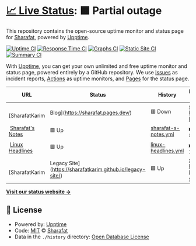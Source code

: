 # [📈 Live Status](https://SharafatKarim.github.io/uptime): <!--live status--> **🟧 Partial outage**

This repository contains the open-source uptime monitor and status page for [Sharafat](https://sharafat.pages.dev/), powered by [Upptime](https://github.com/upptime/upptime).

[![Uptime CI](https://github.com/SharafatKarim/uptime/workflows/Uptime%20CI/badge.svg)](https://github.com/SharafatKarim/uptime/actions?query=workflow%3A%22Uptime+CI%22)
[![Response Time CI](https://github.com/SharafatKarim/uptime/workflows/Response%20Time%20CI/badge.svg)](https://github.com/SharafatKarim/uptime/actions?query=workflow%3A%22Response+Time+CI%22)
[![Graphs CI](https://github.com/SharafatKarim/uptime/workflows/Graphs%20CI/badge.svg)](https://github.com/SharafatKarim/uptime/actions?query=workflow%3A%22Graphs+CI%22)
[![Static Site CI](https://github.com/SharafatKarim/uptime/workflows/Static%20Site%20CI/badge.svg)](https://github.com/SharafatKarim/uptime/actions?query=workflow%3A%22Static+Site+CI%22)
[![Summary CI](https://github.com/SharafatKarim/uptime/workflows/Summary%20CI/badge.svg)](https://github.com/SharafatKarim/uptime/actions?query=workflow%3A%22Summary+CI%22)

With [Upptime](https://upptime.js.org), you can get your own unlimited and free uptime monitor and status page, powered entirely by a GitHub repository. We use [Issues](https://github.com/SharafatKarim/uptime/issues) as incident reports, [Actions](https://github.com/SharafatKarim/uptime/actions) as uptime monitors, and [Pages](https://SharafatKarim.github.io/uptime) for the status page.

<!--start: status pages-->
<!-- This summary is generated by Upptime (https://github.com/upptime/upptime) -->
<!-- Do not edit this manually, your changes will be overwritten -->
<!-- prettier-ignore -->
| URL | Status | History | Response Time | Uptime |
| --- | ------ | ------- | ------------- | ------ |
| <img alt="" src="https://icons.duckduckgo.com/ip3/sharafat.pages.dev.ico" height="13"> [SharafatKarim | Blog](https://sharafat.pages.dev/) | 🟥 Down | [sharafat-karim-blog.yml](https://github.com/SharafatKarim/uptime/commits/HEAD/history/sharafat-karim-blog.yml) | <details><summary><img alt="Response time graph" src="./graphs/sharafat-karim-blog/response-time-week.png" height="20"> 118ms</summary><br><a href="https://SharafatKarim.github.io/uptime/history/sharafat-karim-blog"><img alt="Response time 123" src="https://img.shields.io/endpoint?url=https%3A%2F%2Fraw.githubusercontent.com%2FSharafatKarim%2Fuptime%2FHEAD%2Fapi%2Fsharafat-karim-blog%2Fresponse-time.json"></a><br><a href="https://SharafatKarim.github.io/uptime/history/sharafat-karim-blog"><img alt="24-hour response time 103" src="https://img.shields.io/endpoint?url=https%3A%2F%2Fraw.githubusercontent.com%2FSharafatKarim%2Fuptime%2FHEAD%2Fapi%2Fsharafat-karim-blog%2Fresponse-time-day.json"></a><br><a href="https://SharafatKarim.github.io/uptime/history/sharafat-karim-blog"><img alt="7-day response time 118" src="https://img.shields.io/endpoint?url=https%3A%2F%2Fraw.githubusercontent.com%2FSharafatKarim%2Fuptime%2FHEAD%2Fapi%2Fsharafat-karim-blog%2Fresponse-time-week.json"></a><br><a href="https://SharafatKarim.github.io/uptime/history/sharafat-karim-blog"><img alt="30-day response time 119" src="https://img.shields.io/endpoint?url=https%3A%2F%2Fraw.githubusercontent.com%2FSharafatKarim%2Fuptime%2FHEAD%2Fapi%2Fsharafat-karim-blog%2Fresponse-time-month.json"></a><br><a href="https://SharafatKarim.github.io/uptime/history/sharafat-karim-blog"><img alt="1-year response time 123" src="https://img.shields.io/endpoint?url=https%3A%2F%2Fraw.githubusercontent.com%2FSharafatKarim%2Fuptime%2FHEAD%2Fapi%2Fsharafat-karim-blog%2Fresponse-time-year.json"></a></details> | <details><summary><a href="https://SharafatKarim.github.io/uptime/history/sharafat-karim-blog">91.79%</a></summary><a href="https://SharafatKarim.github.io/uptime/history/sharafat-karim-blog"><img alt="All-time uptime 99.76%" src="https://img.shields.io/endpoint?url=https%3A%2F%2Fraw.githubusercontent.com%2FSharafatKarim%2Fuptime%2FHEAD%2Fapi%2Fsharafat-karim-blog%2Fuptime.json"></a><br><a href="https://SharafatKarim.github.io/uptime/history/sharafat-karim-blog"><img alt="24-hour uptime 48.22%" src="https://img.shields.io/endpoint?url=https%3A%2F%2Fraw.githubusercontent.com%2FSharafatKarim%2Fuptime%2FHEAD%2Fapi%2Fsharafat-karim-blog%2Fuptime-day.json"></a><br><a href="https://SharafatKarim.github.io/uptime/history/sharafat-karim-blog"><img alt="7-day uptime 91.79%" src="https://img.shields.io/endpoint?url=https%3A%2F%2Fraw.githubusercontent.com%2FSharafatKarim%2Fuptime%2FHEAD%2Fapi%2Fsharafat-karim-blog%2Fuptime-week.json"></a><br><a href="https://SharafatKarim.github.io/uptime/history/sharafat-karim-blog"><img alt="30-day uptime 97.34%" src="https://img.shields.io/endpoint?url=https%3A%2F%2Fraw.githubusercontent.com%2FSharafatKarim%2Fuptime%2FHEAD%2Fapi%2Fsharafat-karim-blog%2Fuptime-month.json"></a><br><a href="https://SharafatKarim.github.io/uptime/history/sharafat-karim-blog"><img alt="1-year uptime 99.76%" src="https://img.shields.io/endpoint?url=https%3A%2F%2Fraw.githubusercontent.com%2FSharafatKarim%2Fuptime%2FHEAD%2Fapi%2Fsharafat-karim-blog%2Fuptime-year.json"></a></details>
| <img alt="" src="https://icons.duckduckgo.com/ip3/sharafat.vercel.app.ico" height="13"> [Sharafat's Notes](https://sharafat.vercel.app/) | 🟩 Up | [sharafat-s-notes.yml](https://github.com/SharafatKarim/uptime/commits/HEAD/history/sharafat-s-notes.yml) | <details><summary><img alt="Response time graph" src="./graphs/sharafat-s-notes/response-time-week.png" height="20"> 84ms</summary><br><a href="https://SharafatKarim.github.io/uptime/history/sharafat-s-notes"><img alt="Response time 265" src="https://img.shields.io/endpoint?url=https%3A%2F%2Fraw.githubusercontent.com%2FSharafatKarim%2Fuptime%2FHEAD%2Fapi%2Fsharafat-s-notes%2Fresponse-time.json"></a><br><a href="https://SharafatKarim.github.io/uptime/history/sharafat-s-notes"><img alt="24-hour response time 51" src="https://img.shields.io/endpoint?url=https%3A%2F%2Fraw.githubusercontent.com%2FSharafatKarim%2Fuptime%2FHEAD%2Fapi%2Fsharafat-s-notes%2Fresponse-time-day.json"></a><br><a href="https://SharafatKarim.github.io/uptime/history/sharafat-s-notes"><img alt="7-day response time 84" src="https://img.shields.io/endpoint?url=https%3A%2F%2Fraw.githubusercontent.com%2FSharafatKarim%2Fuptime%2FHEAD%2Fapi%2Fsharafat-s-notes%2Fresponse-time-week.json"></a><br><a href="https://SharafatKarim.github.io/uptime/history/sharafat-s-notes"><img alt="30-day response time 264" src="https://img.shields.io/endpoint?url=https%3A%2F%2Fraw.githubusercontent.com%2FSharafatKarim%2Fuptime%2FHEAD%2Fapi%2Fsharafat-s-notes%2Fresponse-time-month.json"></a><br><a href="https://SharafatKarim.github.io/uptime/history/sharafat-s-notes"><img alt="1-year response time 265" src="https://img.shields.io/endpoint?url=https%3A%2F%2Fraw.githubusercontent.com%2FSharafatKarim%2Fuptime%2FHEAD%2Fapi%2Fsharafat-s-notes%2Fresponse-time-year.json"></a></details> | <details><summary><a href="https://SharafatKarim.github.io/uptime/history/sharafat-s-notes">100.00%</a></summary><a href="https://SharafatKarim.github.io/uptime/history/sharafat-s-notes"><img alt="All-time uptime 100.00%" src="https://img.shields.io/endpoint?url=https%3A%2F%2Fraw.githubusercontent.com%2FSharafatKarim%2Fuptime%2FHEAD%2Fapi%2Fsharafat-s-notes%2Fuptime.json"></a><br><a href="https://SharafatKarim.github.io/uptime/history/sharafat-s-notes"><img alt="24-hour uptime 100.00%" src="https://img.shields.io/endpoint?url=https%3A%2F%2Fraw.githubusercontent.com%2FSharafatKarim%2Fuptime%2FHEAD%2Fapi%2Fsharafat-s-notes%2Fuptime-day.json"></a><br><a href="https://SharafatKarim.github.io/uptime/history/sharafat-s-notes"><img alt="7-day uptime 100.00%" src="https://img.shields.io/endpoint?url=https%3A%2F%2Fraw.githubusercontent.com%2FSharafatKarim%2Fuptime%2FHEAD%2Fapi%2Fsharafat-s-notes%2Fuptime-week.json"></a><br><a href="https://SharafatKarim.github.io/uptime/history/sharafat-s-notes"><img alt="30-day uptime 100.00%" src="https://img.shields.io/endpoint?url=https%3A%2F%2Fraw.githubusercontent.com%2FSharafatKarim%2Fuptime%2FHEAD%2Fapi%2Fsharafat-s-notes%2Fuptime-month.json"></a><br><a href="https://SharafatKarim.github.io/uptime/history/sharafat-s-notes"><img alt="1-year uptime 100.00%" src="https://img.shields.io/endpoint?url=https%3A%2F%2Fraw.githubusercontent.com%2FSharafatKarim%2Fuptime%2FHEAD%2Fapi%2Fsharafat-s-notes%2Fuptime-year.json"></a></details>
| <img alt="" src="https://icons.duckduckgo.com/ip3/sharafatkarim.github.io.ico" height="13"> [Linux Headlines](https://sharafatkarim.github.io/LinuxHeadlines/) | 🟩 Up | [linux-headlines.yml](https://github.com/SharafatKarim/uptime/commits/HEAD/history/linux-headlines.yml) | <details><summary><img alt="Response time graph" src="./graphs/linux-headlines/response-time-week.png" height="20"> 258ms</summary><br><a href="https://SharafatKarim.github.io/uptime/history/linux-headlines"><img alt="Response time 197" src="https://img.shields.io/endpoint?url=https%3A%2F%2Fraw.githubusercontent.com%2FSharafatKarim%2Fuptime%2FHEAD%2Fapi%2Flinux-headlines%2Fresponse-time.json"></a><br><a href="https://SharafatKarim.github.io/uptime/history/linux-headlines"><img alt="24-hour response time 137" src="https://img.shields.io/endpoint?url=https%3A%2F%2Fraw.githubusercontent.com%2FSharafatKarim%2Fuptime%2FHEAD%2Fapi%2Flinux-headlines%2Fresponse-time-day.json"></a><br><a href="https://SharafatKarim.github.io/uptime/history/linux-headlines"><img alt="7-day response time 258" src="https://img.shields.io/endpoint?url=https%3A%2F%2Fraw.githubusercontent.com%2FSharafatKarim%2Fuptime%2FHEAD%2Fapi%2Flinux-headlines%2Fresponse-time-week.json"></a><br><a href="https://SharafatKarim.github.io/uptime/history/linux-headlines"><img alt="30-day response time 225" src="https://img.shields.io/endpoint?url=https%3A%2F%2Fraw.githubusercontent.com%2FSharafatKarim%2Fuptime%2FHEAD%2Fapi%2Flinux-headlines%2Fresponse-time-month.json"></a><br><a href="https://SharafatKarim.github.io/uptime/history/linux-headlines"><img alt="1-year response time 197" src="https://img.shields.io/endpoint?url=https%3A%2F%2Fraw.githubusercontent.com%2FSharafatKarim%2Fuptime%2FHEAD%2Fapi%2Flinux-headlines%2Fresponse-time-year.json"></a></details> | <details><summary><a href="https://SharafatKarim.github.io/uptime/history/linux-headlines">100.00%</a></summary><a href="https://SharafatKarim.github.io/uptime/history/linux-headlines"><img alt="All-time uptime 100.00%" src="https://img.shields.io/endpoint?url=https%3A%2F%2Fraw.githubusercontent.com%2FSharafatKarim%2Fuptime%2FHEAD%2Fapi%2Flinux-headlines%2Fuptime.json"></a><br><a href="https://SharafatKarim.github.io/uptime/history/linux-headlines"><img alt="24-hour uptime 100.00%" src="https://img.shields.io/endpoint?url=https%3A%2F%2Fraw.githubusercontent.com%2FSharafatKarim%2Fuptime%2FHEAD%2Fapi%2Flinux-headlines%2Fuptime-day.json"></a><br><a href="https://SharafatKarim.github.io/uptime/history/linux-headlines"><img alt="7-day uptime 100.00%" src="https://img.shields.io/endpoint?url=https%3A%2F%2Fraw.githubusercontent.com%2FSharafatKarim%2Fuptime%2FHEAD%2Fapi%2Flinux-headlines%2Fuptime-week.json"></a><br><a href="https://SharafatKarim.github.io/uptime/history/linux-headlines"><img alt="30-day uptime 100.00%" src="https://img.shields.io/endpoint?url=https%3A%2F%2Fraw.githubusercontent.com%2FSharafatKarim%2Fuptime%2FHEAD%2Fapi%2Flinux-headlines%2Fuptime-month.json"></a><br><a href="https://SharafatKarim.github.io/uptime/history/linux-headlines"><img alt="1-year uptime 100.00%" src="https://img.shields.io/endpoint?url=https%3A%2F%2Fraw.githubusercontent.com%2FSharafatKarim%2Fuptime%2FHEAD%2Fapi%2Flinux-headlines%2Fuptime-year.json"></a></details>
| <img alt="" src="https://icons.duckduckgo.com/ip3/sharafatkarim.github.io.ico" height="13"> [SharafatKarim | Legacy Site](https://sharafatkarim.github.io/legacy-site/) | 🟩 Up | [sharafat-karim-legacy-site.yml](https://github.com/SharafatKarim/uptime/commits/HEAD/history/sharafat-karim-legacy-site.yml) | <details><summary><img alt="Response time graph" src="./graphs/sharafat-karim-legacy-site/response-time-week.png" height="20"> 57ms</summary><br><a href="https://SharafatKarim.github.io/uptime/history/sharafat-karim-legacy-site"><img alt="Response time 51" src="https://img.shields.io/endpoint?url=https%3A%2F%2Fraw.githubusercontent.com%2FSharafatKarim%2Fuptime%2FHEAD%2Fapi%2Fsharafat-karim-legacy-site%2Fresponse-time.json"></a><br><a href="https://SharafatKarim.github.io/uptime/history/sharafat-karim-legacy-site"><img alt="24-hour response time 26" src="https://img.shields.io/endpoint?url=https%3A%2F%2Fraw.githubusercontent.com%2FSharafatKarim%2Fuptime%2FHEAD%2Fapi%2Fsharafat-karim-legacy-site%2Fresponse-time-day.json"></a><br><a href="https://SharafatKarim.github.io/uptime/history/sharafat-karim-legacy-site"><img alt="7-day response time 57" src="https://img.shields.io/endpoint?url=https%3A%2F%2Fraw.githubusercontent.com%2FSharafatKarim%2Fuptime%2FHEAD%2Fapi%2Fsharafat-karim-legacy-site%2Fresponse-time-week.json"></a><br><a href="https://SharafatKarim.github.io/uptime/history/sharafat-karim-legacy-site"><img alt="30-day response time 62" src="https://img.shields.io/endpoint?url=https%3A%2F%2Fraw.githubusercontent.com%2FSharafatKarim%2Fuptime%2FHEAD%2Fapi%2Fsharafat-karim-legacy-site%2Fresponse-time-month.json"></a><br><a href="https://SharafatKarim.github.io/uptime/history/sharafat-karim-legacy-site"><img alt="1-year response time 51" src="https://img.shields.io/endpoint?url=https%3A%2F%2Fraw.githubusercontent.com%2FSharafatKarim%2Fuptime%2FHEAD%2Fapi%2Fsharafat-karim-legacy-site%2Fresponse-time-year.json"></a></details> | <details><summary><a href="https://SharafatKarim.github.io/uptime/history/sharafat-karim-legacy-site">100.00%</a></summary><a href="https://SharafatKarim.github.io/uptime/history/sharafat-karim-legacy-site"><img alt="All-time uptime 100.00%" src="https://img.shields.io/endpoint?url=https%3A%2F%2Fraw.githubusercontent.com%2FSharafatKarim%2Fuptime%2FHEAD%2Fapi%2Fsharafat-karim-legacy-site%2Fuptime.json"></a><br><a href="https://SharafatKarim.github.io/uptime/history/sharafat-karim-legacy-site"><img alt="24-hour uptime 100.00%" src="https://img.shields.io/endpoint?url=https%3A%2F%2Fraw.githubusercontent.com%2FSharafatKarim%2Fuptime%2FHEAD%2Fapi%2Fsharafat-karim-legacy-site%2Fuptime-day.json"></a><br><a href="https://SharafatKarim.github.io/uptime/history/sharafat-karim-legacy-site"><img alt="7-day uptime 100.00%" src="https://img.shields.io/endpoint?url=https%3A%2F%2Fraw.githubusercontent.com%2FSharafatKarim%2Fuptime%2FHEAD%2Fapi%2Fsharafat-karim-legacy-site%2Fuptime-week.json"></a><br><a href="https://SharafatKarim.github.io/uptime/history/sharafat-karim-legacy-site"><img alt="30-day uptime 100.00%" src="https://img.shields.io/endpoint?url=https%3A%2F%2Fraw.githubusercontent.com%2FSharafatKarim%2Fuptime%2FHEAD%2Fapi%2Fsharafat-karim-legacy-site%2Fuptime-month.json"></a><br><a href="https://SharafatKarim.github.io/uptime/history/sharafat-karim-legacy-site"><img alt="1-year uptime 100.00%" src="https://img.shields.io/endpoint?url=https%3A%2F%2Fraw.githubusercontent.com%2FSharafatKarim%2Fuptime%2FHEAD%2Fapi%2Fsharafat-karim-legacy-site%2Fuptime-year.json"></a></details>

<!--end: status pages-->

[**Visit our status website →**](https://SharafatKarim.github.io/uptime)

## 📄 License

- Powered by: [Upptime](https://github.com/upptime/upptime)
- Code: [MIT](./LICENSE) © [Sharafat](https://sharafat.pages.dev/)
- Data in the `./history` directory: [Open Database License](https://opendatacommons.org/licenses/odbl/1-0/)
